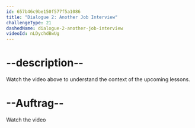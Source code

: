 ```yaml
---
id: 657b46c9be150f577f5a1086
title: "Dialogue 2: Another Job Interview"
challengeType: 21
dashedName: dialogue-2-another-job-interview
videoId: nLDychdBwUg
---
```


# --description--

Watch the video above to understand the context of the upcoming lessons.

# --Auftrag--

Watch the video
